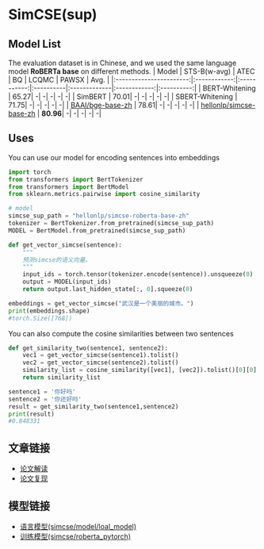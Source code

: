 # SimCSE(sup)


## Model List
The evaluation dataset is in Chinese, and we used the same language model **RoBERTa base** on different methods.
|          Model          | STS-B(w-avg) | ATEC | BQ | LCQMC | PAWSX | Avg. |
|:-----------------------:|:------------:|:-----------:|:----------|:-------------|:------------:|:----------:|
|  BERT-Whitening  |  65.27| -| -| -| -| -|
|  SimBERT   |  70.01| -| -| -| -| -|
|  SBERT-Whitening  |  71.75| -| -| -| -| -|
|  [BAAI/bge-base-zh](https://huggingface.co/BAAI/bge-base-zh)  |  78.61| -| -| -| -| -|
|  [hellonlp/simcse-base-zh](https://huggingface.co/hellonlp/simcse-roberta-base-zh)  |  **80.96**| -| -| -| -| -|


## Uses
You can use our model for encoding sentences into embeddings
```python
import torch
from transformers import BertTokenizer
from transformers import BertModel
from sklearn.metrics.pairwise import cosine_similarity

# model
simcse_sup_path = "hellonlp/simcse-roberta-base-zh"
tokenizer = BertTokenizer.from_pretrained(simcse_sup_path)
MODEL = BertModel.from_pretrained(simcse_sup_path)

def get_vector_simcse(sentence):
    """
    预测simcse的语义向量。
    """
    input_ids = torch.tensor(tokenizer.encode(sentence)).unsqueeze(0)
    output = MODEL(input_ids)
    return output.last_hidden_state[:, 0].squeeze(0)

embeddings = get_vector_simcse("武汉是一个美丽的城市。")
print(embeddings.shape)
#torch.Size([768])
```

You can also compute the cosine similarities between two sentences
```python
def get_similarity_two(sentence1, sentence2):
    vec1 = get_vector_simcse(sentence1).tolist()
    vec2 = get_vector_simcse(sentence2).tolist()
    similarity_list = cosine_similarity([vec1], [vec2]).tolist()[0][0]
    return similarity_list

sentence1 = '你好吗'
sentence2 = '你还好吗'
result = get_similarity_two(sentence1,sentence2)
print(result)
#0.848331
```

## 文章链接
- [论文解读](https://zhuanlan.zhihu.com/p/624425957)
- [论文复现](https://zhuanlan.zhihu.com/p/634871699)

## 模型链接
- [语言模型(simcse/model/loal_model)](https://pan.baidu.com/s/1bTqJBB49gwJksmUzNql5xg?pwd=siuj) 
- [训练模型(simcse/roberta_pytorch)](https://pan.baidu.com/s/1NUMowTyAAa7sF-hHEcpUOg?pwd=eiqm) 
